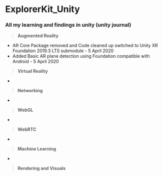 # ExplorerKit_Unity
### All my learning and findings in unity (unity journal) 
> **Augmented Reality**
* AR Core Package removed and Code cleaned up switched to Unity XR Foundation 2019.3 LTS submodule - 5 April 2020
* Added Basic AR plane detection using Foundation compatible with Android - 5 April 2020
> **Virtual Reality**
*
> **Networking**
*
> **WebGL**
*
> **WebRTC**
*
> **Machine Learning**
*
> **Rendering and Visuals**